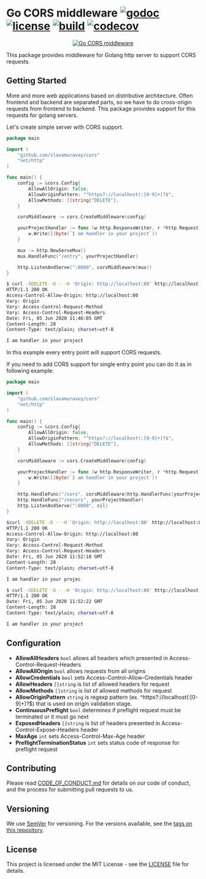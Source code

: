 # Go CORS middleware [![godoc](http://img.shields.io/badge/godoc-reference-blue.svg?style=flat)](https://godoc.org/github.com/slavamuravey/cors) [![license](http://img.shields.io/badge/license-MIT-green.svg?style=flat)](https://raw.githubusercontent.com/slavamuravey/cors/master/LICENSE) [![build](https://img.shields.io/travis/slavamuravey/cors.svg?style=flat)](https://travis-ci.org/slavamuravey/cors) [![codecov](https://codecov.io/gh/slavamuravey/cors/branch/master/graph/badge.svg)](https://codecov.io/gh/slavamuravey/cors)

<p align="center">
  <a href="https://nodejs.org/">
    <img
      alt="Go CORS middleware"
      src="https://user-images.githubusercontent.com/3774019/83374949-6c73cf00-a3f7-11ea-9caa-5fbfe018322d.png"
    />
  </a>
</p>

This package provides middleware for Golang http server to support CORS requests.

## Getting Started

More and more web applications based on distributive architecture. 
Often frontend and backend are separated parts, so we have to
do cross-origin requests from frontend to backend. 
This package provides support for this requests for golang servers.

Let's create simple server with CORS support.

```go
package main

import (
	"github.com/slavamuravey/cors"
	"net/http"
)

func main() {
	config := &cors.Config{
		AllowAllOrigin: false,
		AllowOriginPattern: "^https?://localhost(:[0-9]+)?$",
		AllowMethods: []string{"DELETE"},
	}

	corsMiddleware := cors.CreateMiddleware(config)

	yourProjectHandler := func (w http.ResponseWriter, r *http.Request) {
		w.Write([]byte(`I am handler in your project`))
	}

	mux := http.NewServeMux()
	mux.HandleFunc("/entry", yourProjectHandler)

	http.ListenAndServe(":8080", corsMiddleware(mux))
}
```

```bash
$ curl -XDELETE -D - -H 'Origin: http://localhost:80' http://localhost:8080/entry
HTTP/1.1 200 OK
Access-Control-Allow-Origin: http://localhost:80
Vary: Origin
Vary: Access-Control-Request-Method
Vary: Access-Control-Request-Headers
Date: Fri, 05 Jun 2020 11:46:05 GMT
Content-Length: 28
Content-Type: text/plain; charset=utf-8

I am handler in your project
```

In this example every entry point will support CORS requests.

If you need to add CORS support for single entry point you can do it as in following example:

```go
package main

import (
	"github.com/slavamuravey/cors"
	"net/http"
)

func main() {
	config := &cors.Config{
		AllowAllOrigin: false,
		AllowOriginPattern: "^https?://localhost(:[0-9]+)?$",
		AllowMethods: []string{"DELETE"},
	}

	corsMiddleware := cors.CreateMiddleware(config)

	yourProjectHandler := func (w http.ResponseWriter, r *http.Request) {
		w.Write([]byte(`I am handler in your project`))
	}

	http.HandleFunc("/cors", corsMiddleware(http.HandlerFunc(yourProjectHandler)))
	http.HandleFunc("/nocors", yourProjectHandler)
	http.ListenAndServe(":8080", nil)
}
```

```bash
$curl -XDELETE -D - -H 'Origin: http://localhost:80' http://localhost:8080/cors
HTTP/1.1 200 OK
Access-Control-Allow-Origin: http://localhost:80
Vary: Origin
Vary: Access-Control-Request-Method
Vary: Access-Control-Request-Headers
Date: Fri, 05 Jun 2020 11:52:18 GMT
Content-Length: 28
Content-Type: text/plain; charset=utf-8

I am handler in your projec

$ curl -XDELETE -D - -H 'Origin: http://localhost:80' http://localhost:8080/nocors
HTTP/1.1 200 OK
Date: Fri, 05 Jun 2020 11:52:22 GMT
Content-Length: 28
Content-Type: text/plain; charset=utf-8

I am handler in your project
```

## Configuration
- **AllowAllHeaders** `bool` allows all headers which presented in Access-Control-Request-Headers
- **AllowAllOrigin** `bool` allows requests from all origins
- **AllowCredentials** `bool` sets Access-Control-Allow-Credentials header
- **AllowHeaders** `[]string` is list of allowed headers for request
- **AllowMethods** `[]string` is list of allowed methods for request
- **AllowOriginPattern** `string` is regexp pattern (ex. ^https?://localhost(:[0-9]+)?$) that is used on origin validation stage.
- **ContinuousPreflight** `bool` determines if preflight request must be terminated or it must go next
- **ExposedHeaders** `[]string` is list of headers presented in Access-Control-Expose-Headers header
- **MaxAge** `int` sets Access-Control-Max-Age header
- **PreflightTerminationStatus** `int` sets status code of response for preflight request

## Contributing

Please read [CODE_OF_CONDUCT.md](CODE_OF_CONDUCT.md) for details on our code of conduct, and the process for submitting pull requests to us.

## Versioning

We use [SemVer](http://semver.org/) for versioning. For the versions available, see the [tags on this repository](https://github.com/slavamuravey/cors/tags).

## License

This project is licensed under the MIT License - see the [LICENSE](LICENSE) file for details.
